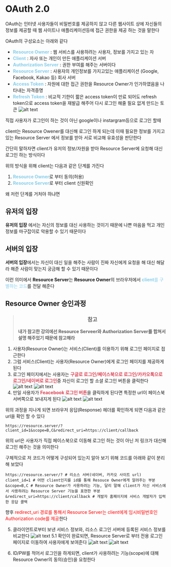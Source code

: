 # OAuth 2.0
OAuth는 인터넷 사용자들이 비밀번호를 제공하지 않고 다른 웹사이트 상에 자신들의 정보를 제공할 때 웹 사이트나 애플리케이션등에 접근 권한을 제공 하는 것을 말한다

OAuth의 구성요소는 아래와 같다
- <span style="color: skyblue;">**Resource Owner** </span>: 웹 서비스를 사용하려는 사용자, 정보를 가지고 있는 자
- <span style="color: skyblue;">**Client**</span> : 자사 또는 개인이 만든 애플리케이션 서버
- <span style="color: skyblue;">**Authorization Server**</span> : 권한 부여를 해주는 서버이다
- <span style="color: skyblue;">**Resource Server**</span> : 사용자의 개인정보를 가지고있는 애플리케이션 (Google, Facebook, Kakao 등) 회사 서버
- <span style="color: skyblue;">**Access Token**</span> : 자원에 대한 접근 권한을 Resource Owner가 인가하였음을 나타내는 자격증명
- <span style="color: skyblue;">**Refresh Token**</span> : 비교적 기한이 짧은 access token이 만료 되어도 refresh token으로 access token을 재발급 해주어 다시 로그인 해줄 필요 없게 만드는 토큰
![alt text](image-2.png)

직접 사용자가 로그인이 하는 것이 아닌 google이나 instargram등으로 로그인 할때 

client는 Resource Owener를 대신해 로그인 하게 되는데 이때 필요한 정보를 가지고 있는 Resource Server 에서 정보를 받아 서로 비교해 유효성을 판단한다

간단히 말하자면 client가 유저의 정보/자원을 받아 Resource Server에 요청해 대신 로그인 하는 방식이다

위의 방식을 위해 client는 다음과 같은 단계를 가진다

1. <span style="color: skyblue;">**Resource Owner**</span>로 부터 동의(허용)
2. <span style="color: skyblue;">**Resource Server**</span>로 부터 client 신원확인

왜 저런 단계를 거처야 하냐면 

## 유저의 입장
**유저의 입장** 에서는 자신의 정보를 대신 사용하는 것이기 때문에 나쁜 마음을 먹고 개인정보를 마구잡이로 악용할 수 있기 때문이다

## 서버의 입장
 **서버의 입장**에서는 자신이 대신 일을 해주는 사람이 진짜 자신에게 요청을 해 대신 해달라 해준 사람이 맞는지 궁금해 할 수 있기 때문이다

 이런 의미에서 **Resource Server**는 **Resource Owner**의 브라우저에서 <span style ="color : skyblue;">**client**를 구별하는 코드</span>를 전달 해준다

 ## Resource Owner 승인과정
 > ### <center>참고</center>
 > **내가 참고한 강의에선 Resource Serveer와 Authorization Server를 합쳐서 설명 해주었기 때문에 참고해라**

 1. 사용자(Resource Owner)는 서비스(Client)를 이용하기 위해 로그인 페이지로 접근한다
 2. 그럼 서비스(Client)는 사용자(Resource Owner)에게 로그인 페이지를 제공하게 된다
 3. 로그인 페이지에서는 사용자는 <span style="color : #DB4455;">**구글로 로그인/페이스북으로 로그인/카카오톡으로 로그인/네이버로 로그인**</span>중 자신이 로그인 할 소셜 로그인 버튼을 클릭한다
![alt text](image-1.png)
![alt text](<스크린샷 2025-07-03 201317.png>)
4. 만일 사용자가 <span style="color : #DB4455;">**Feacebook 로그인 버튼**</span>을 클릭하게 된다면 특정한 url이 페이스북 서버쪽으로 보내지게 된다
![alt text](image-3.png)
![alt text](image-4.png)

위의 과정을 지나게 되면 브라우저 응답(Response) 헤더를 확인하게 되면 다음과 같은 url을 확인 할 수 있다
```
https://resource.server/?client_id=1&scope=B,C&redirect_uri=https://client/callback
```
위의 url은 사용자가 직접 페이스북으로 이동해 로그인 하는 것이 아닌 저 링크가 대신해 로그인 해주는 것을 의미한다

구체적으로 저 코드가 어떻게 구성되어 있는지 알아 보기 위해 코드를 아래와 같이 분리 해 보았다
```
https://resource.server/? # 리소스 서버(네이버, 카카오 사이트 url)
client_id=1 # 어떤 client인지를 id를 통해 Resouce Owner에게 알려주는 부분
&scope=B,C # Resource Owner가 사용하려는 기능, 달리 말해 client가 자신 서비스에서 사용하려는 Resource Server 기능을 표현한 부분
&redirect_uri=https://client/callback # 개발자 홈페이지에 서비스 개발자가 입력한 응답 콜백
```
향후 <span style="color : red;">redirect_uri 경로를 통해서 Resource Server는 client에게 임시비밀번호인 Authorization code를 제공</span>한다

5. 클라이언트로부터 보낸 서비스 정보와, 리소스 로그인 서버에 등록된 서비스 정보를 비교한다
![alt text](image-5.png)
5.1 확인이 완료되면, Resource Server로 부터 전용 로그인 페이지로 이동하여 사용자에게 보여준다
![alt text](image-6.png)
![alt text](image-7.png)

6. ID/PW를 적어서 로그인을 하게되면, client가 사용하려는 기능(scope)에 대해 Resource Owner의 동의(승인)을 요청한다
